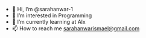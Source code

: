 - 👋 Hi, I’m @sarahanwar-1
- 👀 I’m interested in Programming
- 🌱 I’m currently learning at Alx
- 📫 How to reach me sarahanwarismael@gmail.com

<!---
sarahanwar-1/sarahanwar-1 is a ✨ special ✨ repository because its `README.md` (this file) appears on your GitHub profile.
You can click the Preview link to take a look at your changes.
--->
